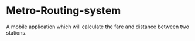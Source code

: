# Metro-Routing-system
A mobile application which will calculate the fare and distance between two stations.

